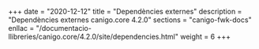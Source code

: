+++
date        = "2020-12-12"
title       = "Dependències externes"
description = "Dependències externes canigo.core 4.2.0"
sections    = "canigo-fwk-docs"
enllac		= "/documentacio-llibreries/canigo.core/4.2.0/site/dependencies.html"
weight		= 6
+++
